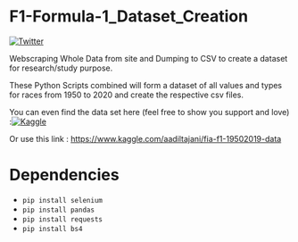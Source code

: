 # F1-Formula-1_Dataset_Creation
[![Twitter](https://img.shields.io/twitter/url/https/twitter.com/aadiltajani.svg?style=social&label=Follow%20%40tajani_aadil)](https://twitter.com/tajani_aadil)

Webscraping Whole Data from site and Dumping to CSV to create a dataset for research/study purpose.

These Python Scripts combined will form a dataset of all values and types for races from 1950 to 2020 and create the respective csv files.

You can even find the data set here (feel free to show you support and love) :[![Kaggle](https://www.vectorlogo.zone/logos/kaggle/kaggle-ar21.svg)](https://www.kaggle.com/aadiltajani/fia-f1-19502019-data)

Or use this link : https://www.kaggle.com/aadiltajani/fia-f1-19502019-data


# Dependencies

- `pip install selenium`
- `pip install pandas`
- `pip install requests`
- `pip install bs4`
